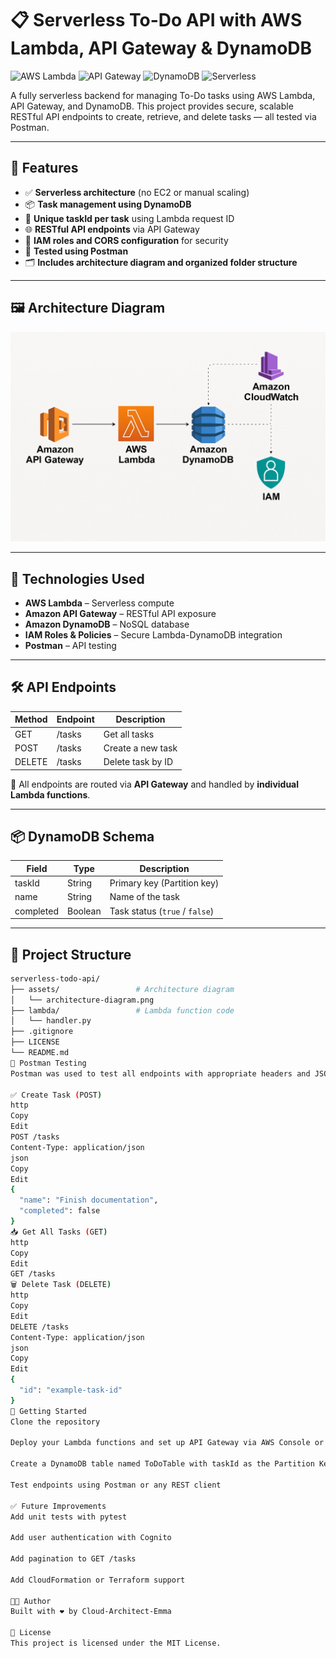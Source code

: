 # 📋 Serverless To-Do API with AWS Lambda, API Gateway & DynamoDB

![AWS Lambda](https://img.shields.io/badge/AWS-Lambda-orange?logo=awslambda&logoColor=white)
![API Gateway](https://img.shields.io/badge/AWS-API_Gateway-blueviolet?logo=amazon-aws&logoColor=white)
![DynamoDB](https://img.shields.io/badge/AWS-DynamoDB-blue?logo=amazon-dynamodb&logoColor=white)
![Serverless](https://img.shields.io/badge/Architecture-Serverless-success?logo=serverless&logoColor=white)

A fully serverless backend for managing To-Do tasks using AWS Lambda, API Gateway, and DynamoDB. This project provides secure, scalable RESTful API endpoints to create, retrieve, and delete tasks — all tested via Postman.

---

## 📌 Features

- ✅ **Serverless architecture** (no EC2 or manual scaling)
- 📦 **Task management using DynamoDB**
- 🧠 **Unique taskId per task** using Lambda request ID
- 🌐 **RESTful API endpoints** via API Gateway
- 🔐 **IAM roles and CORS configuration** for security
- 🧪 **Tested using Postman**
- 🗂️ **Includes architecture diagram and organized folder structure**

---

## 🖼️ Architecture Diagram

![Architecture Diagram](./assets/architecture-diagram.png)

---

## 🚀 Technologies Used

- **AWS Lambda** – Serverless compute
- **Amazon API Gateway** – RESTful API exposure
- **Amazon DynamoDB** – NoSQL database
- **IAM Roles & Policies** – Secure Lambda-DynamoDB integration
- **Postman** – API testing

---

## 🛠️ API Endpoints

| Method | Endpoint | Description         |
|--------|----------|---------------------|
| GET    | /tasks   | Get all tasks       |
| POST   | /tasks   | Create a new task   |
| DELETE | /tasks   | Delete task by ID   |

🔄 All endpoints are routed via **API Gateway** and handled by **individual Lambda functions**.

---

## 📦 DynamoDB Schema

| Field     | Type    | Description                      |
|-----------|---------|----------------------------------|
| taskId    | String  | Primary key (Partition key)      |
| name      | String  | Name of the task                 |
| completed | Boolean | Task status (`true` / `false`)   |

---

## 📁 Project Structure

```bash
serverless-todo-api/
├── assets/                 # Architecture diagram
│   └── architecture-diagram.png
├── lambda/                 # Lambda function code
│   └── handler.py
├── .gitignore
├── LICENSE
└── README.md
🧪 Postman Testing
Postman was used to test all endpoints with appropriate headers and JSON bodies.

✅ Create Task (POST)
http
Copy
Edit
POST /tasks
Content-Type: application/json
json
Copy
Edit
{
  "name": "Finish documentation",
  "completed": false
}
📥 Get All Tasks (GET)
http
Copy
Edit
GET /tasks
🗑️ Delete Task (DELETE)
http
Copy
Edit
DELETE /tasks
Content-Type: application/json
json
Copy
Edit
{
  "id": "example-task-id"
}
📌 Getting Started
Clone the repository

Deploy your Lambda functions and set up API Gateway via AWS Console or AWS SAM

Create a DynamoDB table named ToDoTable with taskId as the Partition Key

Test endpoints using Postman or any REST client

✅ Future Improvements
Add unit tests with pytest

Add user authentication with Cognito

Add pagination to GET /tasks

Add CloudFormation or Terraform support

👨‍💻 Author
Built with ❤️ by Cloud-Architect-Emma

📜 License
This project is licensed under the MIT License.
